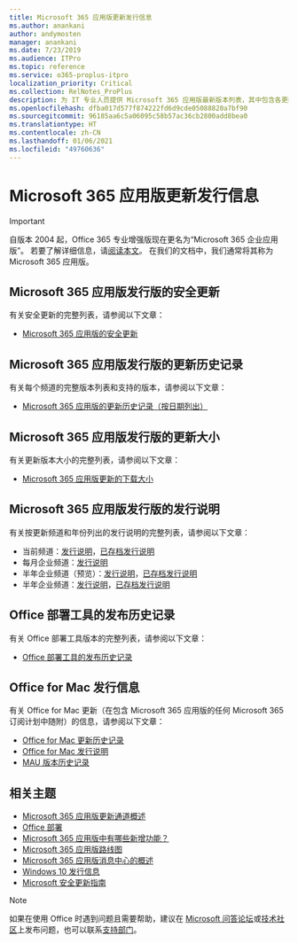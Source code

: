 ```yaml
---
title: Microsoft 365 应用版更新发行信息
ms.author: anankani
author: andymosten
manager: anankani
ms.date: 7/23/2019
ms.audience: ITPro
ms.topic: reference
ms.service: o365-proplus-itpro
localization_priority: Critical
ms.collection: RelNotes_ProPlus
description: 为 IT 专业人员提供 Microsoft 365 应用版最新版本列表，其中包含各更新通道和发行说明链接以及更新历史记录
ms.openlocfilehash: dfba017d577f874222fd6d9cde05088820a7bf90
ms.sourcegitcommit: 96185aa6c5a06095c58b57ac36cb2800add8bea0
ms.translationtype: HT
ms.contentlocale: zh-CN
ms.lasthandoff: 01/06/2021
ms.locfileid: "49760636"
---
```

# <a name="release-information-for-updates-to-microsoft-365-apps"></a>Microsoft 365 应用版更新发行信息


> [!IMPORTANT]
> 自版本 2004 起，Office 365 专业增强版现在更名为“Microsoft 365 企业应用版”。 若要了解详细信息，请[阅读本文](https://go.microsoft.com/fwlink/p/?linkid=2123420)。 在我们的文档中，我们通常将其称为 Microsoft 365 应用版。


## <a name="security-updates-for-microsoft-365-apps-releases"></a>Microsoft 365 应用版发行版的安全更新

有关安全更新的完整列表，请参阅以下文章：
 - [Microsoft 365 应用版的安全更新](microsoft365-apps-security-updates.md)


## <a name="update-history-for-microsoft-365-apps-releases"></a>Microsoft 365 应用版发行版的更新历史记录

有关每个频道的完整版本列表和支持的版本，请参阅以下文章：

- [Microsoft 365 应用版的更新历史记录（按日期列出）](update-history-microsoft365-apps-by-date.md)


 ## <a name="update-sizes-for-microsoft-365-apps-releases"></a>Microsoft 365 应用版发行版的更新大小

有关更新版本大小的完整列表，请参阅以下文章：
 - [Microsoft 365 应用版更新的下载大小](download-sizes-microsoft365-apps-updates.md)

## <a name="release-notes-for-microsoft-365-apps-releases"></a>Microsoft 365 应用版发行版的发行说明

有关按更新频道和年份列出的发行说明的完整列表，请参阅以下文章：
 - 当前频道：[发行说明](current-channel.md)，[已存档发行说明](monthly-channel-archived.md)
 - 每月企业频道：[发行说明](monthly-enterprise-channel.md)
 - 半年企业频道（预览）：[发行说明](semi-annual-enterprise-channel-preview.md)，[已存档发行说明](semi-annual-enterprise-channel-preview-archived.md)
 - 半年企业频道：[发行说明](semi-annual-enterprise-channel.md)，[已存档发行说明](semi-annual-enterprise-channel-archived.md)

 ## <a name="release-history-for-office-deployment-tool"></a>Office 部署工具的发布历史记录
 有关 Office 部署工具版本的完整列表，请参阅以下文章：
 - [Office 部署工具的发布历史记录](ODT-release-history.md)

## <a name="office-for-mac-release-information"></a>Office for Mac 发行信息

有关 Office for Mac 更新（在包含 Microsoft 365 应用版的任何 Microsoft 365 订阅计划中随附）的信息，请参阅以下文章：
 - [Office for Mac 更新历史记录](update-history-office-for-mac.md)
 - [Office for Mac 发行说明](release-notes-office-for-mac.md)
 - [MAU 版本历史记录](release-history-microsoft-autoupdate.md)


## <a name="related-topics"></a>相关主题

- [Microsoft 365 应用版更新通道概述](https://docs.microsoft.com/deployoffice/overview-of-update-channels-for-office-365-proplus)
- [Office 部署](https://docs.microsoft.com/deployoffice/)
- [Microsoft 365 应用版中有哪些新增功能？](https://support.office.com/article/95c8d81d-08ba-42c1-914f-bca4603e1426)
- [Microsoft 365 应用版路线图](https://products.office.com/business/office-365-roadmap)
- [Microsoft 365 应用版消息中心的概述](https://support.office.com/article/38fb3333-bfcc-4340-a37b-deda509c2093)
- [Windows 10 发行信息](https://www.microsoft.com/itpro/windows-10/release-information)
- [Microsoft 安全更新指南](https://portal.msrc.microsoft.com/)

> [!NOTE]
> 如果在使用 Office 时遇到问题且需要帮助，建议在 [Microsoft 问答论坛](https://answers.microsoft.com/)或[技术社区](https://techcommunity.microsoft.com/)上发布问题，也可以联系[支持部门](https://support.microsoft.com/contactus)。
